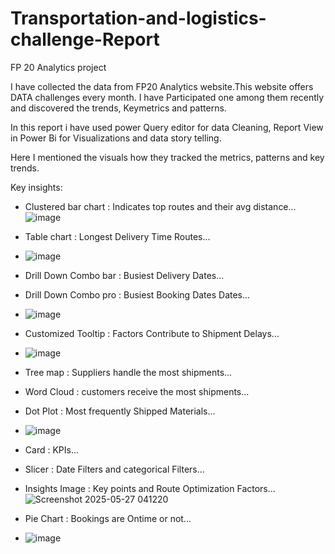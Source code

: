 # Transportation-and-logistics-challenge-Report
FP 20 Analytics project 

I have collected the data from FP20 Analytics website.This website offers  DATA challenges every month. I have Participated one  among them recently and discovered the trends, Keymetrics and patterns.
 
 In this report i have used power Query editor for data Cleaning, Report View in Power Bi for Visualizations and data story telling.
 
Here I mentioned the visuals how they tracked the metrics, patterns and key trends.

Key insights:

- Clustered bar chart : Indicates top routes and their avg distance...
  ![image](https://github.com/user-attachments/assets/3a327ccc-5f8e-4574-aee5-8350e0a05b1e)

- Table chart : Longest Delivery Time Routes...
- ![image](https://github.com/user-attachments/assets/07b65111-c200-47e9-aaef-07c4aa8635e6)

- Drill Down Combo bar : Busiest Delivery Dates...
- Drill Down Combo pro : Busiest Booking Dates Dates...
- ![image](https://github.com/user-attachments/assets/e7fe9efd-bb0a-4745-aa5a-4297ece0838c)

- Customized Tooltip : Factors Contribute to Shipment Delays...
- ![image](https://github.com/user-attachments/assets/2b373186-32a1-4e9b-9e60-d0238cf5c311)

- Tree map : Suppliers handle the most shipments...
- Word Cloud : customers receive the most shipments...
- Dot Plot : Most frequently Shipped Materials...
- ![image](https://github.com/user-attachments/assets/29afa443-e838-4d28-b714-81351ced117f)

- Card : KPIs...
- Slicer : Date Filters and categorical Filters...
- Insights Image : Key points and Route Optimization Factors...
  ![Screenshot 2025-05-27 041220](https://github.com/user-attachments/assets/4990026e-c0aa-4214-8bd4-9475bfbe7d78)

- Pie Chart : Bookings are Ontime or not...
- ![image](https://github.com/user-attachments/assets/e81122e2-7084-4a15-a802-66f1534b80eb)

 
